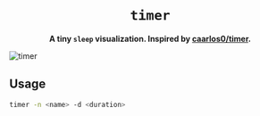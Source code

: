 <div align="center">
  <h1><code>timer</code></h1>

  <p><b>A tiny <code>sleep</code> visualization. Inspired by <a href="https://github.com/caarlos0/timer">caarlos0/timer</a>.</b></p>
</div>

![timer](https://github.com/johnnyfreeman/timer/assets/371481/655017ed-f10d-4b91-a78e-d12db1fe9400)

## Usage

```sh
timer -n <name> -d <duration>
```
